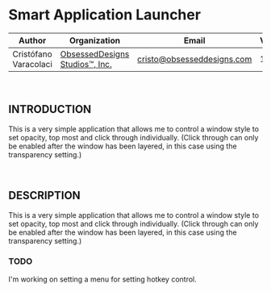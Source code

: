 # Smart Application Launcher


|Author|Organization|Email|Version|Build|      
----|----|----|----|----|
Cristófano Varacolaci|[ObsessedDesigns Studios™, Inc.](https://obsesseddesigns.com)|cristo@obsesseddesigns.com|1.0.0.0|2022.01.13|

&nbsp;
&nbsp;

## INTRODUCTION
This is a very simple application that allows me to control a window style to set opacity, top most and click through individually.
(Click through can only be enabled after the window has been layered, in this case using the transparency setting.)


&nbsp;

## DESCRIPTION
This is a very simple application that allows me to control a window style to set opacity, top most and click through individually.
(Click through can only be enabled after the window has been layered, in this case using the transparency setting.)


### TODO
I'm working on setting a menu for setting hotkey control.


&nbsp;
&nbsp;
